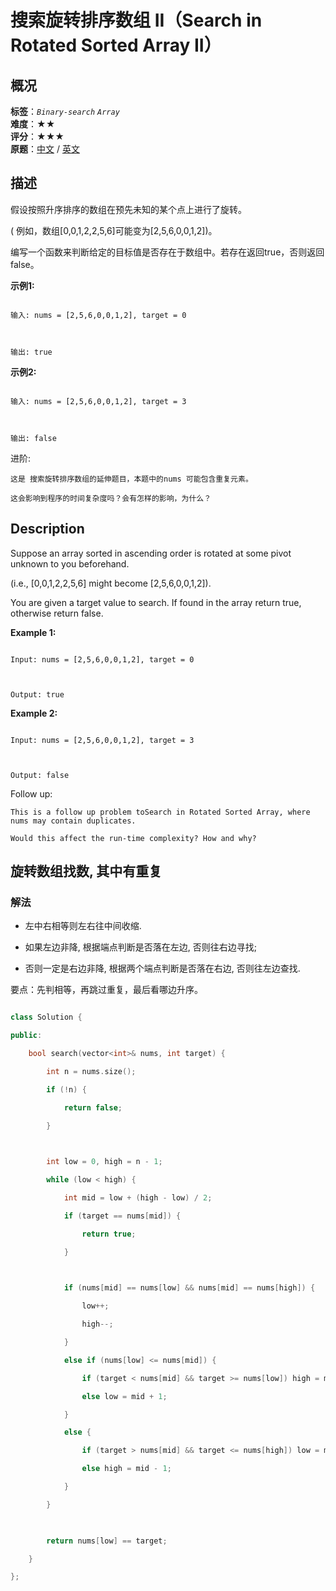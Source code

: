 # 搜索旋转排序数组 II（Search in Rotated Sorted Array II）
## 概况
**标签**：*`Binary-search`*  *`Array`*<br>
**难度**：★★<br>
**评分**：★★★<br>
**原题**：[中文](https://leetcode-cn.com/problems/search-in-rotated-sorted-array-ii) / [英文](https://leetcode.com/problems/search-in-rotated-sorted-array-ii)
## 描述

假设按照升序排序的数组在预先未知的某个点上进行了旋转。



( 例如，数组[0,0,1,2,2,5,6]可能变为[2,5,6,0,0,1,2])。



编写一个函数来判断给定的目标值是否存在于数组中。若存在返回true，否则返回false。



**示例1:**

```

输入: nums = [2,5,6,0,0,1,2], target = 0



输出: true

```





**示例2:**

```

输入: nums = [2,5,6,0,0,1,2], target = 3



输出: false

```



进阶:





    这是 搜索旋转排序数组的延伸题目，本题中的nums 可能包含重复元素。

    这会影响到程序的时间复杂度吗？会有怎样的影响，为什么？





## Description

Suppose an array sorted in ascending order is rotated at some pivot unknown to you beforehand.



(i.e., [0,0,1,2,2,5,6] might become [2,5,6,0,0,1,2]).



You are given a target value to search. If found in the array return true, otherwise return false.



**Example 1:**

```

Input: nums = [2,5,6,0,0,1,2], target = 0



Output: true

```





**Example 2:**

```

Input: nums = [2,5,6,0,0,1,2], target = 3



Output: false

```



Follow up:





    This is a follow up problem toSearch in Rotated Sorted Array, where nums may contain duplicates.

    Would this affect the run-time complexity? How and why?







## 旋转数组找数, 其中有重复

### 解法

- 左中右相等则左右往中间收缩.

- 如果左边非降, 根据端点判断是否落在左边, 否则往右边寻找;

- 否则一定是右边非降,  根据两个端点判断是否落在右边, 否则往左边查找.



要点：先判相等，再跳过重复，最后看哪边升序。

```c++

class Solution {

public:

    bool search(vector<int>& nums, int target) {

        int n = nums.size();

        if (!n) {

            return false;

        }

        

        int low = 0, high = n - 1;

        while (low < high) {

            int mid = low + (high - low) / 2;

            if (target == nums[mid]) {

                return true;

            }

            

            if (nums[mid] == nums[low] && nums[mid] == nums[high]) {

                low++;

                high--;

            }

            else if (nums[low] <= nums[mid]) {

                if (target < nums[mid] && target >= nums[low]) high = mid - 1;

                else low = mid + 1;

            }

            else {

                if (target > nums[mid] && target <= nums[high]) low = mid + 1;

                else high = mid - 1;

            }

        }

        

        return nums[low] == target;

    }

};

```